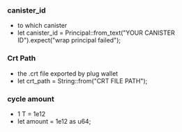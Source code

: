 ### canister_id
- to which canister
- let canister_id = Principal::from_text("YOUR CANISTER ID").expect("wrap principal failed");

### Crt Path
- the .crt file exported by plug wallet 
- let crt_path = String::from("CRT FILE PATH");

### cycle amount
- 1 T = 1e12 
- let amount = 1e12 as u64;
